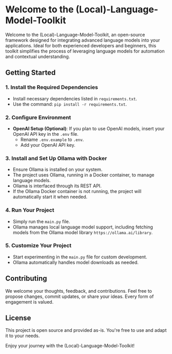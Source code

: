 # Welcome to the (Local)-Language-Model-Toolkit

Welcome to the (Local)-Language-Model-Toolkit, an open-source framework designed for integrating advanced language models into your applications. Ideal for both experienced developers and beginners, this toolkit simplifies the process of leveraging language models for automation and contextual understanding.

## Getting Started

### 1. **Install the Required Dependencies**
- Install necessary dependencies listed in `requirements.txt`.
- Use the command: `pip install -r requirements.txt`.

### 2. **Configure Environment**
- **OpenAI Setup (Optional)**: If you plan to use OpenAI models, insert your OpenAI API key in the `.env` file.
  - Rename `.env.example` to `.env`.
  - Add your OpenAI API key.

### 3. **Install and Set Up Ollama with Docker**
- Ensure Ollama is installed on your system.
- The project uses Ollama, running in a Docker container, to manage language models.
- Ollama is interfaced through its REST API.
- If the Ollama Docker container is not running, the project will automatically start it when needed.

### 4. **Run Your Project**
- Simply run the `main.py` file.
- Ollama manages local language model support, including fetching models from the Ollama model library `https://ollama.ai/library`.

### 5. **Customize Your Project**
- Start experimenting in the `main.py` file for custom development.
- Ollama automatically handles model downloads as needed.

## Contributing

We welcome your thoughts, feedback, and contributions. Feel free to propose changes, commit updates, or share your ideas. Every form of engagement is valued.

## License

This project is open source and provided as-is. You're free to use and adapt it to your needs.

Enjoy your journey with the (Local)-Language-Model-Toolkit!
